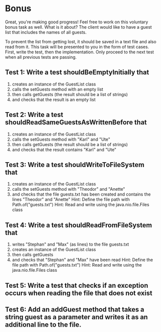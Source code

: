 # Bonus
Great, you're making good progress! Feel free to work on this voluntary bonus task as well. What is it about? The client would like to have a guest list that includes the names of all guests.

To prevent the list from getting lost, it should be saved in a text file and also read from it. This task will be presented to you in the form of test cases. First, write the test, then the implementation. Only proceed to the next test when all previous tests are passing.

## Test 1: Write a test shouldBeEmptyInitially that

1. creates an instance of the GuestList class
2. calls the setGuests method with an empty list
3. then calls getGuests (the result should be a list of strings)
4. and checks that the result is an empty list

## Test 2: Write a test shouldReadSameGuestsAsWrittenBefore that

1. creates an instance of the GuestList class
2. calls the setGuests method with "Karl" and "Ute"
3. then calls getGuests (the result should be a list of strings)
4. and checks that the result contains "Karl" and "Ute"

## Test 3: Write a test shouldWriteToFileSystem that

1. creates an instance of the GuestList class
2. calls the setGuests method with "Theodor" and "Anette"
3. and checks that the file guests.txt has been created and contains the lines "Theodor" and "Anette" Hint: Define the file path with Path.of("guests.txt") Hint: Read and write using the java.nio.file.Files class

## Test 4: Write a test shouldReadFromFileSystem that

1. writes "Stephan" and "Max" (as lines) to the file guests.txt
2. creates an instance of the GuestList class
3. then calls getGuests
4. and checks that "Stephan" and "Max" have been read Hint: Define the file path with Path.of("guests.txt") Hint: Read and write using the java.nio.file.Files class

## Test 5: Write a test that checks if an exception occurs when reading the file that does not exist

## Test 6: Add an addGuest method that takes a string guest as a parameter and writes it as an additional line to the file.
